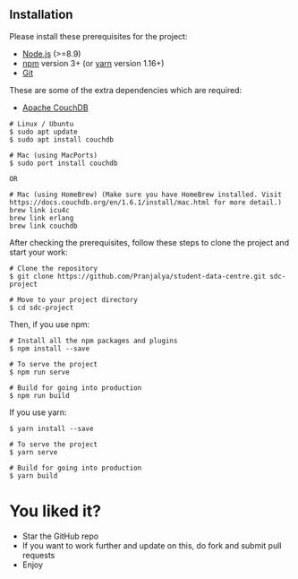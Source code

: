 ## Installation

Please install these prerequisites for the project:
- [Node.js](https://nodejs.org/en/) (>=8.9)
- [npm](https://www.npmjs.com/get-npm) version 3+ (or [yarn](https://yarnpkg.com/lang/en/docs/install/#mac-stable) version 1.16+)
- [Git](https://git-scm.com/)

These are some of the extra dependencies which are required:
- [Apache CouchDB](https://couchdb.apache.org)
```
# Linux / Ubuntu
$ sudo apt update
$ sudo apt install couchdb

# Mac (using MacPorts)
$ sudo port install couchdb

OR

# Mac (using HomeBrew) (Make sure you have HomeBrew installed. Visit https://docs.couchdb.org/en/1.6.1/install/mac.html for more detail.)
brew link icu4c
brew link erlang
brew link couchdb
```

After checking the prerequisites, follow these steps to clone the project and start your work:

```
# Clone the repository
$ git clone https://github.com/Pranjalya/student-data-centre.git sdc-project

# Move to your project directory
$ cd sdc-project

```

Then, if you use npm:

```
# Install all the npm packages and plugins
$ npm install --save

# To serve the project
$ npm run serve

# Build for going into production 
$ npm run build

```

If you use yarn:
```
$ yarn install --save

# To serve the project
$ yarn serve

# Build for going into production 
$ yarn build
```

# You liked it?
- Star the GitHub repo
- If you want to work further and update on this, do fork and submit pull requests
- Enjoy